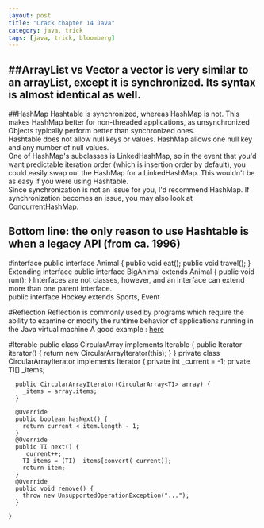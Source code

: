 ```yaml
---
layout: post
title: "Crack chapter 14 Java"
category: java, trick
tags: [java, trick, bloomberg]
---
```

##ArrayList vs Vector
a vector is very similar to an arrayList, except it is synchronized. Its syntax is almost identical as well.   
-------
##HashMap
Hashtable is synchronized, whereas HashMap is not. This makes HashMap better for non-threaded applications, as unsynchronized Objects typically perform better than synchronized ones.    
Hashtable does not allow null keys or values. HashMap allows one null key and any number of null values.   
One of HashMap's subclasses is LinkedHashMap, so in the event that you'd want predictable iteration order (which is insertion order by default), you could easily swap out the HashMap for a LinkedHashMap. This wouldn't be as easy if you were using Hashtable.    
Since synchronization is not an issue for you, I'd recommend HashMap. If synchronization becomes an issue, you may also look at ConcurrentHashMap.    

Bottom line: the only reason to use Hashtable is when a legacy API (from ca. 1996)   
--------
#interface
    public interface Animal {
      public void eat();
      public void travel();
    } 
Extending interface
    public interface BigAnimal extends Animal {
      public void run();
    }
Interfaces are not classes, however, and an interface can extend more than one parent interface.   
    public interface Hockey extends Sports, Event

#Reflection
Reflection is commonly used by programs which require the ability to examine or modify the runtime behavior of applications running in the Java virtual machine
A good example : [here](http://docs.oracle.com/javase/tutorial/reflect/member/methodInvocation.html)


#Iterable 
    public class CircularArray<T> implements Iterable<T> {
      public Iterator<T> iterator() {
        return new CircularArrayIterator<T>(this);
      }
    }
    private class CircularArrayIterator<TI> implements Iterator<TI> {
      private int _current = -1;
      private TI[] _items;
      
      public CircularArrayIterator(CircularArray<TI> array) {
        _items = array.items;
      }
    
      @Override
      public boolean hasNext() {
        return current < item.length - 1;
      }
      @Override
      public TI next() {
        _current++;
        TI items = (TI) _items[convert(_current)];
        return item;
      }
      @Override
      public void remove() {
        throw new UnsupportedOperationException("...");
      }
                                                                                                                                                                                                                                                                                                        }
